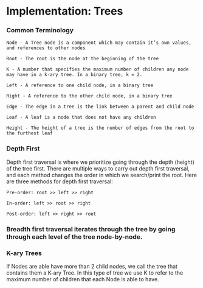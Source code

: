 # Implementation: Trees


### Common Terminology

    Node - A Tree node is a component which may contain it’s own values, and references to other nodes

    Root - The root is the node at the beginning of the tree

    K - A number that specifies the maximum number of children any node may have in a k-ary tree. In a binary tree, k = 2.

    Left - A reference to one child node, in a binary tree

    Right - A reference to the other child node, in a binary tree

    Edge - The edge in a tree is the link between a parent and child node

    Leaf - A leaf is a node that does not have any children

    Height - The height of a tree is the number of edges from the root to the furthest leaf


### Depth First

Depth first traversal is where we prioritize going through the depth (height) of the tree first. There are multiple ways to carry out depth first traversal, and each method changes the order in which we search/print the root. Here are three methods for depth first traversal:

    Pre-order: root >> left >> right

    In-order: left >> root >> right

    Post-order: left >> right >> root

### Breadth first traversal iterates through the tree by going through each level of the tree node-by-node. 


### K-ary Trees

If Nodes are able have more than 2 child nodes, we call the tree that contains them a K-ary Tree. In this type of tree we use K to refer to the maximum number of children that each Node is able to have.